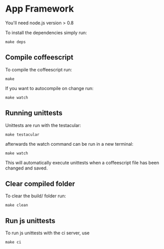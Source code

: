 # App Framework

You'll need node.js version > 0.8

To install the dependencies simply run:

    make deps
    
## Compile coffeescript
To compile the coffeescript run:

    make
    
If you want to autocompile on change run:

    make watch

## Running unittests
Unittests are run with the testacular:

	make testacular

afterwards the watch command can be run in a new terminal:

	make watch

This will automatically execute unittests when a coffeescript file has been changed and saved.

## Clear compiled folder
To clear the build/ folder run:

    make clean

## Run js unittests
To run js unittests with the ci server, use 

	make ci